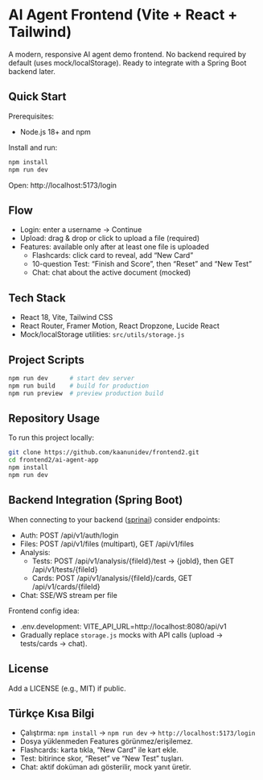 # AI Agent Frontend (Vite + React + Tailwind)

A modern, responsive AI agent demo frontend. No backend required by default (uses mock/localStorage). Ready to integrate with a Spring Boot backend later.

## Quick Start

Prerequisites:
- Node.js 18+ and npm

Install and run:
```bash
npm install
npm run dev
```
Open: http://localhost:5173/login

## Flow
- Login: enter a username → Continue
- Upload: drag & drop or click to upload a file (required)
- Features: available only after at least one file is uploaded
  - Flashcards: click card to reveal, add “New Card”
  - 10-question Test: “Finish and Score”, then “Reset” and “New Test”
  - Chat: chat about the active document (mocked)

## Tech Stack
- React 18, Vite, Tailwind CSS
- React Router, Framer Motion, React Dropzone, Lucide React
- Mock/localStorage utilities: `src/utils/storage.js`

## Project Scripts
```bash
npm run dev      # start dev server
npm run build    # build for production
npm run preview  # preview production build
```

## Repository Usage
To run this project locally:
```bash
git clone https://github.com/kaanunidev/frontend2.git
cd frontend2/ai-agent-app
npm install
npm run dev
```

## Backend Integration (Spring Boot)
When connecting to your backend ([sprinai](https://github.com/buraktaskin-zmx/sprinai.git)) consider endpoints:
- Auth: POST /api/v1/auth/login
- Files: POST /api/v1/files (multipart), GET /api/v1/files
- Analysis:
  - Tests: POST /api/v1/analysis/{fileId}/test → {jobId}, then GET /api/v1/tests/{fileId}
  - Cards: POST /api/v1/analysis/{fileId}/cards, GET /api/v1/cards/{fileId}
- Chat: SSE/WS stream per file

Frontend config idea:
- .env.development: VITE_API_URL=http://localhost:8080/api/v1
- Gradually replace `storage.js` mocks with API calls (upload → tests/cards → chat).

## License
Add a LICENSE (e.g., MIT) if public.

## Türkçe Kısa Bilgi
- Çalıştırma: `npm install` → `npm run dev` → `http://localhost:5173/login`
- Dosya yüklenmeden Features görünmez/erişilemez.
- Flashcards: karta tıkla, “New Card” ile kart ekle.
- Test: bitirince skor, “Reset” ve “New Test” tuşları.
- Chat: aktif doküman adı gösterilir, mock yanıt üretir.
